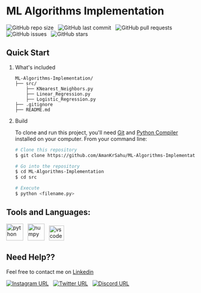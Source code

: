 # ML Algorithms Implementation

![GitHub repo size](https://img.shields.io/github/repo-size/AmanKrSahu/Machine-Learning-Algorithms?logo=github&style=for-the-badge) &nbsp; ![GitHub last commit](https://img.shields.io/github/last-commit/AmanKrSahu/Machine-Learning-Algorithms?style=for-the-badge&logo=git) &nbsp; ![GitHub pull requests](https://img.shields.io/github/issues-pr/AmanKrSahu/Machine-Learning-Algorithms?style=for-the-badge) &nbsp; ![GitHub issues](https://img.shields.io/github/issues/AmanKrSahu/Machine-Learning-Algorithms?style=for-the-badge) &nbsp; ![GitHub stars](https://img.shields.io/github/stars/AmanKrSahu/Machine-Learning-Algorithms?style=for-the-badge)  
## Quick Start

1. What's included

    ```
    ML-Algorithms-Implementation/
    ├── src/
        ├── KNearest_Neighbors.py
        ├── Linear_Regression.py
        ├── Logistic_Regression.py
    ├── .gitignore
    ├── README.md
    ```

2. Build

    To clone and run this project, you'll need [Git](https://git-scm.com/) and [Python Compiler](https://www.python.org/) installed on your computer. From your command line:

    ```bash
    # Clone this repository
    $ git clone https://github.com/AmanKrSahu/ML-Algorithms-Implementation.git

    # Go into the repository
    $ cd ML-Algorithms-Implementation
    $ cd src

    # Execute
    $ python <filename.py>
    ```

## Tools and Languages:


<img src="https://cdn.jsdelivr.net/gh/devicons/devicon/icons/python/python-original.svg" alt="python" height="45" width="45"/> &nbsp; <img src="https://cdn.jsdelivr.net/gh/devicons/devicon/icons/numpy/numpy-original.svg" alt="numpy" height="45" width="45"/> &nbsp; <img src="https://cdn.jsdelivr.net/gh/devicons/devicon/icons/vscode/vscode-original.svg" alt="vscode" height="40" width="40"/>     

## Need Help??

Feel free to contact me on [Linkedin](https://www.linkedin.com/in/aman-kumar-sahu-88773123a/)

[![Instagram URL](https://img.shields.io/badge/Instagram-E4405F?style=for-the-badge&logo=instagram&logoColor=white)](https://www.instagram.com/itz.amansahu/) &nbsp; [![Twitter URL](https://img.shields.io/badge/Twitter-1DA1F2?style=for-the-badge&logo=twitter&logoColor=white)](https://twitter.com/itzamansahu) &nbsp; [![Discord URL](https://img.shields.io/badge/Discord-7289DA?style=for-the-badge&logo=discord&logoColor=white)](discordapp.com/users/539751578866024479)
